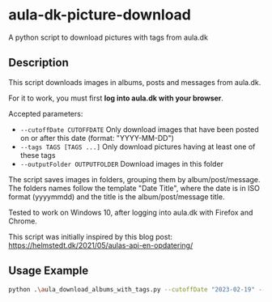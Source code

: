 # aula-dk-picture-download
A python script to download pictures with tags from aula.dk

## Description 
This script downloads images in albums, posts and messages from aula.dk.

For it to work, you must first **log into aula.dk with your browser**.

Accepted parameters:

- `--cutoffDate CUTOFFDATE` Only download images that have been posted on or after this date (format: "YYYY-MM-DD")
- `--tags TAGS [TAGS ...]` Only download pictures having at least one of these tags
- `--outputFolder OUTPUTFOLDER` Download images in this folder

The script saves images in folders, grouping them by album/post/message. The folders names follow the template "Date Title", where the date is in ISO format (yyyymmdd) and the title is the album/post/message title.

Tested to work on Windows 10, after logging into aula.dk with Firefox and Chrome.

This script was initially inspired by this blog post: https://helmstedt.dk/2021/05/aulas-api-en-opdatering/

## Usage Example
```bash
python .\aula_download_albums_with_tags.py --cutoffDate "2023-02-19" --tags "Tag1" "Tag2" --outputFolder "output"
```
